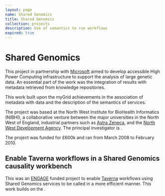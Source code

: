 ```yaml
---
layout: page
name: Shared Genomics
title: Shared Genomics
collection: projects
description: Use of semantics to run workflows
expired: true
---
```


# Shared Genomics

This project in partnership with [Microsoft](http://www.microsoft.com/) aimed to develop accessible High Power Computing infrastructure to support the analysis of large genetic data. An essential part of the work was the integration of results with metadata retrieved from knowledge repositories.

This work built upon the myGrid achievements in the association of metadata with data and the description of the semantics of services.

The project was based at the North West Institute for BioHealth Informatics (NIBHI), a collaborative venture between the major universities in the North West of England,
industrial partners such as [Astra Zeneca](http://www.astrazeneca.co.uk/), and the [North West Development Agency](http://en.wikipedia.org/wiki/Northwest_Regional_Development_Agency). The principal investigator is .

The project was funded for £600k and ran from March 2008 to February 2010.

## Enable Taverna workflows in a Shared Genomics causality workbench

This was an [ENGAGE](http://www.mygrid.org.uk/projects/engage/) funded project to enable [Taverna](http://www.taverna.org.uk/) workflows using Shared Genomics services to be called in a more efficient manner. This work builds on the .